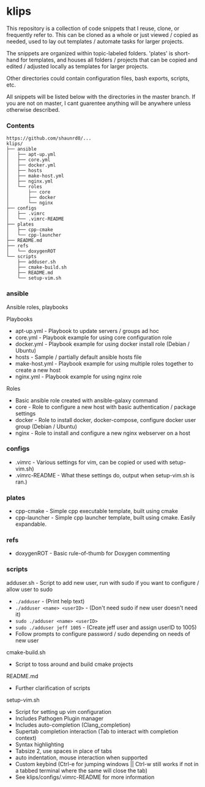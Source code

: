 # klips

This repository is a collection of code snippets that I reuse, clone, or frequently refer to. This can be cloned as a whole or just viewed / copied as needed, used to lay out templates / automate tasks for larger projects.

The snippets are organized within topic-labeled folders. 'plates' is short-hand for templates, and houses all folders / projects that can be copied and edited / adjusted locally as templates for larger projects.

Other directories could contain configuration files, bash exports, scripts, etc.

All snippets will be listed below with the directories in the master branch. If you are not on master, I cant guarentee anything will be anywhere unless otherwise described.

### Contents

```
https://github.com/shaunrd0/...
klips/
├── ansible
│   ├── apt-up.yml
│   ├── core.yml
│   ├── docker.yml
│   ├── hosts
│   ├── make-host.yml
│   ├── nginx.yml
│   └── roles
│       ├── core
│       ├── docker
│       └── nginx
├── configs
│   ├── .vimrc
│   └── .vimrc-README
├── plates
│   ├── cpp-cmake
│   └── cpp-launcher
├── README.md
├── refs
│   └── doxygenROT
└── scripts
    ├── adduser.sh
    ├── cmake-build.sh
    ├── README.md
    └── setup-vim.sh
```

### ansible

Ansible roles, playbooks

Playbooks
 - apt-up.yml - Playbook to update servers / groups ad hoc
 - core.yml  - Playbook example for using core configuration role
 - docker.yml - Playbook example for using docker install role (Debian / Ubuntu)
 - hosts - Sample / partially default ansible hosts file
 - make-host.yml - Playbook example for using multiple roles together to create a new host
 - nginx.yml - Playbook example for using nginx role 

Roles 
 - Basic ansible role created with ansible-galaxy command
 - core - Role to configure a new host with basic authentication / package settings
 - docker - Role to install docker, docker-compose, configure docker user group (Debian / Ubuntu)
 - nginx - Role to install and configure a new nginx webserver on a host 

### configs
 - .vimrc - Various settings for vim, can be copied or used with setup-vim.sh) 
 - .vimrc-README - What these settings do, output when setup-vim.sh is ran.) 

### plates  
 - cpp-cmake - Simple cpp executable template, built using cmake
 - cpp-launcher - Simple cpp launcher template, built using cmake. Easily expandable.

### refs
 - doxygenROT - Basic rule-of-thumb for Doxygen commenting

### scripts

adduser.sh - Script to add new user, run with sudo if you want to configure / allow user to sudo
 - `./adduser` - (Print help text)
 - `./adduser <name> <userID>` - (Don't need sudo if new user doesn't need it)
 - `sudo ./adduser <name> <userID>`
 - `sudo ./adduser jeff 1005` - (Create jeff user and assign userID to 1005)
 - Follow prompts to configure password / sudo depending on needs of new user 
 
cmake-build.sh 
 - Script to toss around and build cmake projects
 
README.md
 - Further clarification of scripts

setup-vim.sh
 - Script for setting up vim configuration
 - Includes Pathogen Plugin manager
 - Includes auto-completion (Clang_completion)
 - Supertab completion interaction (Tab to interact with completion context)
 - Syntax highlighting
 - Tabsize 2, use spaces in place of tabs
 - auto indentation, mouse interaction when supported
 - Custom keybind (Ctrl-e for jumping windows || Ctrl-w still works if not in a tabbed terminal where the same will close the tab)
 - See klips/configs/.vimrc-README for more information


